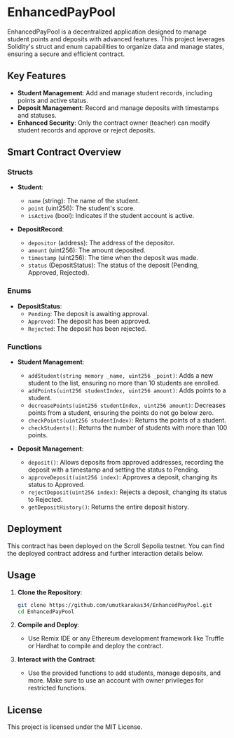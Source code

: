 # EnhancedPayPool

EnhancedPayPool is a decentralized application designed to manage student points and deposits with advanced features. This project leverages Solidity's struct and enum capabilities to organize data and manage states, ensuring a secure and efficient contract.

## Key Features

- **Student Management**: Add and manage student records, including points and active status.
- **Deposit Management**: Record and manage deposits with timestamps and statuses.
- **Enhanced Security**: Only the contract owner (teacher) can modify student records and approve or reject deposits.

## Smart Contract Overview

### Structs

- **Student**: 
  - `name` (string): The name of the student.
  - `point` (uint256): The student's score.
  - `isActive` (bool): Indicates if the student account is active.

- **DepositRecord**: 
  - `depositor` (address): The address of the depositor.
  - `amount` (uint256): The amount deposited.
  - `timestamp` (uint256): The time when the deposit was made.
  - `status` (DepositStatus): The status of the deposit (Pending, Approved, Rejected).

### Enums

- **DepositStatus**: 
  - `Pending`: The deposit is awaiting approval.
  - `Approved`: The deposit has been approved.
  - `Rejected`: The deposit has been rejected.

### Functions

- **Student Management**:
  - `addStudent(string memory _name, uint256 _point)`: Adds a new student to the list, ensuring no more than 10 students are enrolled.
  - `addPoints(uint256 studentIndex, uint256 amount)`: Adds points to a student.
  - `decreasePoints(uint256 studentIndex, uint256 amount)`: Decreases points from a student, ensuring the points do not go below zero.
  - `checkPoints(uint256 studentIndex)`: Returns the points of a student.
  - `checkStudents()`: Returns the number of students with more than 100 points.

- **Deposit Management**:
  - `deposit()`: Allows deposits from approved addresses, recording the deposit with a timestamp and setting the status to Pending.
  - `approveDeposit(uint256 index)`: Approves a deposit, changing its status to Approved.
  - `rejectDeposit(uint256 index)`: Rejects a deposit, changing its status to Rejected.
  - `getDepositHistory()`: Returns the entire deposit history.

## Deployment

This contract has been deployed on the Scroll Sepolia testnet. You can find the deployed contract address and further interaction details below.

## Usage

1. **Clone the Repository**:
    ```bash
    git clone https://github.com/umutkarakas34/EnhancedPayPool.git
    cd EnhancedPayPool
    ```

2. **Compile and Deploy**:
    - Use Remix IDE or any Ethereum development framework like Truffle or Hardhat to compile and deploy the contract.

3. **Interact with the Contract**:
    - Use the provided functions to add students, manage deposits, and more. Make sure to use an account with owner privileges for restricted functions.

## License

This project is licensed under the MIT License.



